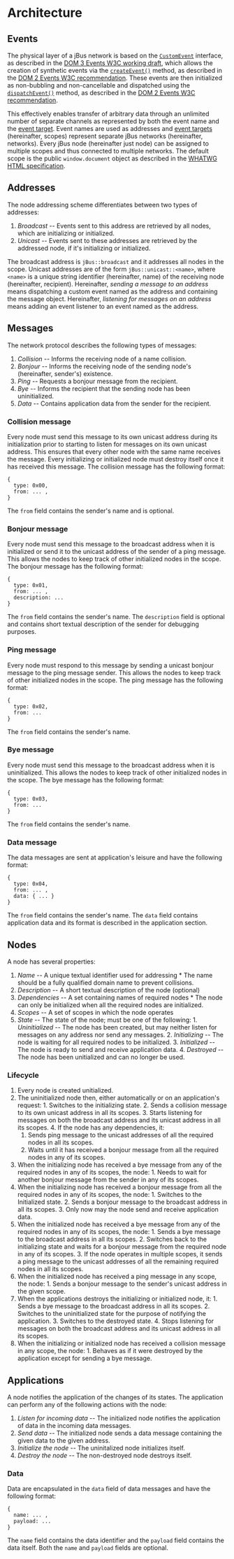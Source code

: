 # Architecture #

## Events ##

The physical layer of a jBus network is based on the [`CustomEvent`][CustomEvent] interface, as described in the [DOM 3 Events W3C working draft][DOM 3 Events], which allows the creation of synthetic events via the [`createEvent()`][DocumentEvent.createEvent] method, as described in the [DOM 2 Events W3C recommendation][DOM 2 Events]. These events are then initialized as non-bubbling and non-cancellable and dispatched using the [`dispatchEvent()`][EventTarget.dispatchEvent] method, as described in the [DOM 2 Events W3C recommendation][DOM 2 Events].

This effectively enables transfer of arbitrary data through an unlimited number of separate channels as represented by both the event name and the [event target][EventTarget]. Event names are used as addresses and [event targets][EventTarget] (hereinafter, scopes) represent separate jBus networks (hereinafter, networks). Every jBus node (hereinafter just node) can be assigned to multiple scopes and thus connected to multiple networks. The default scope is the public `window.document` object as described in the [WHATWG HTML specification][Window interface specification].

  [DOM 2 Events]: http://www.w3.org/TR/DOM-Level-2-Events/ "DOM 2 Events Specification"
  [DOM 3 Events]: http://www.w3.org/TR/DOM-Level-3-Events/ "DOM 3 Events Specification"
  [CustomEvent]: http://www.w3.org/TR/DOM-Level-3-Events/#interface-CustomEvent "DOM 3 Events Specification"
  [DocumentEvent.createEvent]: http://www.w3.org/TR/DOM-Level-2-Events/events.html#Events-DocumentEvent-createEvent "DOM 2 Events Specification"
  [EventTarget.dispatchEvent]: http://www.w3.org/TR/DOM-Level-2-Events/events.html#Events-EventTarget-dispatchEvent "DOM 2 Events Specification"
  [EventTarget]: http://www.w3.org/TR/DOM-Level-2-Events/events.html#Events-EventTarget "DOM 2 Events Specification"
  [Window interface specification]: http://www.whatwg.org/specs/web-apps/current-work/multipage/browsers.html#the-window-object "HTML Standard"

## Addresses ##

The node addressing scheme differentiates between two types of addresses:

  1. *Broadcast* -- Events sent to this address are retrieved by all nodes, which are initializing or initialized.
  2. *Unicast* -- Events sent to these addresses are retrieved by the addressed node, if it's initializing or initialized.

The broadcast address is `jBus::broadcast` and it addresses all nodes in the scope. Unicast addresses are of the form `jBus::unicast::<name>`, where `<name>` is a unique string identifier (hereinafter, name) of the receiving node (hereinafter, recipient). Hereinafter, *sending a message to an address* means dispatching a custom event named as the address and containing the message object. Hereinafter, *listening for messages on an address* means adding an event listener to an event named as the address.

## Messages ##

The network protocol describes the following types of messages:

  1. *Collision* -- Informs the receiving node of a name collision.
  2. *Bonjour* -- Informs the receiving node of the sending node's (hereinafter, sender's) existence.
  3. *Ping* -- Requests a bonjour message from the recipient.
  4. *Bye* -- Informs the recipient that the sending node has been uninitialized.
  5. *Data* -- Contains application data from the sender for the recipient.

### Collision message ###

Every node must send this message to its own unicast address during its initialization prior to starting to listen for messages on its own unicast address. This ensures that every other node with the same name receives the message. Every initializing or initialized node must destroy itself once it has received this message. The collision message has the following format:

    {
      type: 0x00,
      from: ... ,
    }

The `from` field contains the sender's name and is optional.

### Bonjour message ###

Every node must send this message to the broadcast address when it is initialized or send it to the unicast address of the sender of a ping message. This allows the nodes to keep track of other initialized nodes in the scope. The bonjour message has the following format:

    {
      type: 0x01,
      from: ... ,
      description: ...
    }

The `from` field contains the sender's name. The `description` field is optional and contains short textual description of the sender for debugging purposes.

### Ping message ###

Every node must respond to this message by sending a unicast bonjour message to the ping message sender. This allows the nodes to keep track of other initialized nodes in the scope. The ping message has the following format:

    {
      type: 0x02,
      from: ...
    }

The `from` field contains the sender's name.

### Bye message ###

Every node must send this message to the broadcast address when it is uninitialized. This allows the nodes to keep track of other initialized nodes in the scope. The bye message has the following format:

    {
      type: 0x03,
      from: ...
    }

The `from` field contains the sender's name.

### Data message ###

The data messages are sent at application's leisure and have the following format:

    {
      type: 0x04,
      from: ... ,
      data: { ... }
    }

The `from` field contains the sender's name. The `data` field contains application data and its format is described in the application section.

## Nodes ##

A node has several properties:

  1. *Name* -- A unique textual identifier used for addressing
    * The name should be a fully qualified domain name to prevent collisions.
  1. *Description* -- A short textual description of the node (optional)
  2. *Dependencies* -- A set containing names of required nodes
    * The node can only be initialized when all the required nodes are initialized.
  3. *Scopes* -- A set of scopes in which the node operates
  4. *State* -- The state of the node; must be one of the following:
    1. *Uninitialized* -- The node has been created, but may neither listen for messages on any address nor send any messages.
    2. *Initializing* -- The node is waiting for all required nodes to be initialized.
    3. *Initialized* -- The node is ready to send and receive application data.
    4. *Destroyed* -- The node has been unitialized and can no longer be used.

### Lifecycle ###

  1. Every node is created unitialized.
  2. The uninitialized node then, either automatically or on an application's request:
    1. Switches to the initializing state.
    2. Sends a collision message to its own unicast address in all its scopes.
    3. Starts listening for messages on both the broadcast address and its unicast address in all its scopes.
    4. If the node has any dependencies, it:
        1. Sends ping message to the unicast addresses of all the required nodes in all its scopes.
        2. Waits until it has received a bonjour message from all the required nodes in any of its scopes.
  3. When the initializing node has received a bye message from any of the required nodes in any of its scopes, the node:
    1. Needs to wait for another bonjour message from the sender in any of its scopes.
  4. When the initializing node has received a bonjour message from all the required nodes in any of its scopes, the node:
    1. Switches to the Initialized state.
    2. Sends a bonjour message to the broadcast address in all its scopes.
    3. Only now may the node send and receive application data.
  5. When the initialized node has received a bye message from any of the required nodes in any of its scopes, the node:
    1. Sends a bye message to the broadcast address in all its scopes.
    2. Switches back to the initializing state and waits for a bonjour message from the required node in any of its scopes.
    3. If the node operates in multiple scopes, it sends a ping message to the unicast addresses of all the remaining required nodes in all its scopes.
  6. When the initialized node has received a ping message in any scope, the node:
    1. Sends a bonjour message to the sender's unicast address in the given scope.
  7. When the applications destroys the initializing or initialized node, it:
    1. Sends a bye message to the broadcast address in all its scopes.
    2. Switches to the uninitialized state for the purpose of notifying the application.
    3. Switches to the destroyed state.
    4. Stops listening for messages on both the broadcast address and its unicast address in all its scopes.
  8. When the initializing or initialized node has received a collision message in any scope, the node:
    1. Behaves as if it were destroyed by the application except for sending a bye message.

## Applications ##

A node notifies the application of the changes of its states. The application can perform any of the following actions with the node:

  1. *Listen for incoming data* -- The initialized node notifies the application of data in the incoming data messages.
  2. *Send data* -- The initialized node sends a data message containing the given data to the given address.
  3. *Initialize the node* -- The uninitalized node initializes itself.
  4. *Destroy the node* -- The non-destroyed node destroys itself.
  
### Data ###

Data are encapsulated in the `data` field of data messages and have the following format:

    {
      name: ... ,
      payload: ...
    }

The `name` field contains the data identifier and the `payload` field contains the data itself. Both the `name` and `payload` fields are optional.